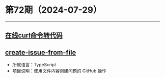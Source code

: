 # 第72期（2024-07-29）

---
## [在线curl命令转代码](https://www.lddgo.net/convert/curl-to-code)

## [create-issue-from-file](https://github.com/peter-evans/create-issue-from-file)
- 所属语言：TypeScript
- 项目说明：使用文件内容创建问题的 GitHub 操作

